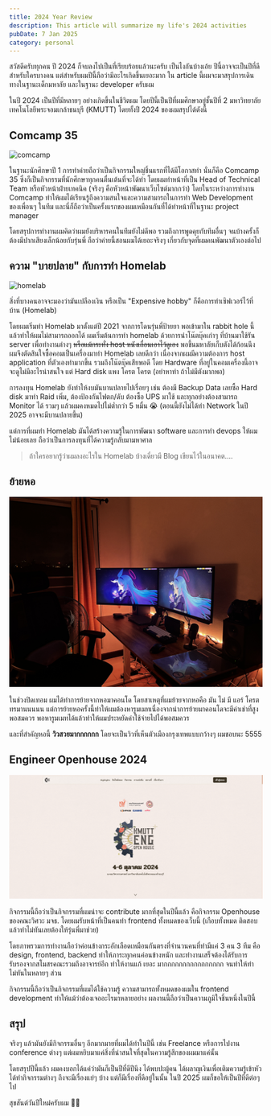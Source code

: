 ```yaml
---
title: 2024 Year Review
description: This article will summarize my life's 2024 activities
pubDate: 7 Jan 2025
category: personal
---
```

สวัสดีครับทุกคน ปี 2024 ก็จบลงไปเป็นที่เรียบร้อยแล้วนะครับ เป็นไงกันบ้างเอ้ย ปีนี้อาจจะเป็นปีที่ดีสำหรับใครบางคน แต่สำหรับผมปีนี้ถือว่ามีอะไรเกิดขึ้นเยอะมาก ใน article นี้ผมจะมาสรุปการเดินทางในฐานะเด็กมหาลัย และในฐานะ developer ครับผม

ในปี 2024 เป็นปีที่มีหลายๆ อย่างเกิดขึ้นในชีวิตผม โดยปีนี้เป็นปีที่ผมศึกษาอยู่ชั้นปีที่ 2 มหาวิทยาลัยเทคโนโลยีพระจอมเกล้าธนบุรี (KMUTT) โดยทั้งปี 2024 ของผมสรุปได้ดังนี้

## Comcamp 35

![comcamp](comcamp.png)

ในฐานะนักศึกษาปี 1 การทำค่ายถือว่าเป็นกิจกรรมใหญ่ชิ้นแรกที่ได้มีโอกาสทำ นั่นก็คือ Comcamp 35 ซึ่งก็เป็นกิจกรรมที่นักศึกษาทุกคนตื่นเต้นที่จะได้ทำ โดยผมทำหน้าที่เป็น Head of Technical Team หรือหัวหน้าฝ่ายเทคนิค (จริงๆ คือหัวหน้าพัฒนาเว็บไซต์มากกว่า) โดยในระหว่างการทำงาน Comcamp ทำให้ผมได้เรียนรู้ถึงความสนใจและความสามารถในการทำ Web Development ของเพื่อนๆ ในทีม และนี่ก็ถือว่าเป็นครั้งแรกของผมเหมือนกันที่ได้ทำหน้าที่ในฐานะ project manager 

โดยสรุปการทำงานผมคิดว่าผมยังบริหารคนในทีมยังไม่ดีพอ รวมถึงการพูดคุยกับทีมอื่นๆ จนบ้างครั้งก็ต้องมีปากเสียงเล็กน้อยกับรุ่นพี่ ถือว่าค่ายนี้สอนผมได้เยอะจริงๆ เกี่ยวกับจุดที่ผมคนพัฒนาตัวเองต่อไป

## ความ "บายปลาย" กับการทำ Homelab

![homelab](homelab.jpeg)

สิ่งที่บางคนอาจจะมองว่ามันเปลืองเงิน หรือเป็น "Expensive hobby" ก็คือการทำเซิฟเวอร์ไว้ที่บ้าน (Homelab) 

โดยผมเริ่มทำ Homelab มาตั้งแต่ปี 2021 จากการโดนรุ่นพี่ป้ายยา พอเข้ามาใน rabbit hole นี้แล้วทำให้ผมไม่สามารถออกได้ ผมเริ่มต้นการทำ homelab ด้วยการนำโน๊ตบุ๊คเก่าๆ ที่บ้านมาใช้รัน server เพื่อทำงานต่างๆ ~~หรือแม้กระทั่ง host หนังเถื่อนเอาไว้ดูเอง~~ พอขึ้นมหาลัยเก็บตังได้ก้อนนึง ผมจึงตัดสินใจซื้อคอมเป็นเครื่องมาทำ Homelab เลยดีกว่า เนื่องจากผมมีความต้องการ host application ที่ตัวเองทำมากขึ้น รวมถึงโน๊ตบุ๊คเสียพอดี โดย Hardware ที่อยู่ในคอมเครื่องนี้อาจจะดูไม่มีอะไรน่าสนใจ แต่ Hard disk แพง โครต โครต (อย่าหาทำ ถ้าไม่มีตังมากพอ) 

การลงทุน Homelab ยังทำให้งบมันบานปลายไปเรื่อยๆ เช่น ต้องมี Backup Data เลยซื้อ Hard disk มาทำ Raid เพิ่ม, ต้องป้องกันไฟตก/ดับ ต้องซื้อ UPS มาใช้ และทุกอย่างต้องสามารถ Monitor ได้ รวมๆ แล้วผมคงหมดไปไม่ต่ำกว่า 5 หมื่น 😭 (ตอนนี้ยังไม่ได้ทำ Network ในปี 2025 อาจจะมีบานปลายขึ้น)

แต่การที่ผมทำ Homelab มันได้สร้างความรู้ในการพัฒนา software และการทำ devops ให้ผมไม่น้อยเลย ถือว่าเป็นการลงทุนที่ได้ความรู้กลับมามหาศาล

> ถ้าใครอยากรู้ว่าผมลงอะไรใน Homelab บ้างเดี๋ยวมี Blog เขียนไว้ในอนาคต....

## ย้ายหอ

![dorm](./images/dorm.jpeg)

ในช่วงปิดเทอม ผมได้ทำการย้ายจากหอมาคอนโด โดยสาเหตุที่ผมย้ายจากหอคือ มัน ไม่ มี แอร์ โครตทรมานนนนน แต่การย้ายหอครั้งนี้ทำให้ผมต้องหารูมเมทเนื่องจากน่าการย้ายมาคอนโดจะมีค่าเช่าที่สูงพอสมควร พอหารูมเมทได้แล้วทำให้ผมประหยัดค่าใช้จ่ายไปได้พอสมควร

และที่สำคัญหอนี้ **วิวสวยมากกกกกก** โดยจะเป็นวิวที่เห็นตัวเมืองกรุงเทพแบบกว้างๆ ผมชอบนะ 5555

## Engineer Openhouse 2024

![openhouse](./images/openhouse.png)

กิจกรรมนี้ถือว่าเป็นกิจกรรมที่ผมน่าจะ contribute มากที่สุดในปีนี้แล้ว คือกิจกรรม Openhouse ของคณะวิศวะ มจธ. โดยผมรับหน้าที่เป็นคนทำ frontend ทั้งหมดของเว็บนี้ (เกือบทั้งหมด ติดสอบแล้วทำไม่ทันเลยต้องให้รุ่นพี่มาช่วย)

โดยภาพรวมการทำงานถือว่าค่อนข้างกระอักเลือดเหมือนกันตรงที่จำนวนคนที่ทำมีแค่ 3 คน 3 ทีม คือ design, frontend, backend ทำให้ภาระทุกคนค่อนข้างหนัก และทำงานเสร็จต้องได้รับการรับรองจากสโมสรคณะรวมถึงอาจารย์อีก ทำให้งานแก้ เยอะ มากกกกกกกกกกกกกกกก จนทำให้ทำไม่ทันในหลายๆ ส่วน

กิจกรรมนี้ถือว่าเป็นกิจกรรมที่ผมได้ใช้ความรู้ ความสามารถทั้งหมดของผมใน frontend development ทำให้แม้ว่าต้องเจออะไรมาหลายอย่าง ผลงานนี้ถือว่าเป็นความภูมิใจชิ้นหนึ่งในปีนี้

## สรุป

จริงๆ แล้วมันยังมีกิจกรรมอื่นๆ อีกมากมายที่ผมได้ทำในปีนี้ เช่น Freelance หรือการไปงาน conference ต่างๆ แต่ผมหยิบมาแค่สิ่งที่น่าสนใจที่สุดในความรู้สึกของผมมาแค่นั้น

โดยสรุปปีนี้แล้ว ผมคงบอกได้แค่ว่ามันก็เป็นปีที่ดีปีนึง ได้พบปะผู้คน ได้ผลาญเงินเพื่อเติมความรู้เข้าหัว ได้ทำกิจกรรมต่างๆ ถึงจะมีเรื่องแย่ๆ บ้าง แต่ก็มีเรื่องที่ดีอยู่ในนั้น ในปี 2025 ผมก็ขอให้เป็นปีที่ดีต่อๆ ไป

สุขสันต์วันปีใหม่ครับผม 🎉🥳